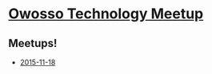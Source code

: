 # [Owosso Technology Meetup](http://www.meetup.com/Owosso-Technology-Meetup)



## Meetups!
- [2015-11-18](https://github.com/owosso-tech/meetup-notes/blob/master/meetups/2015-11-18.md)
